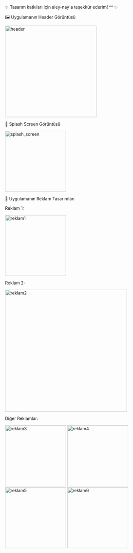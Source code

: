 ✨ Tasarım katkıları için aley-nay'a teşekkür ederim! ^^ ✨

🖼 Uygulamanın Header Görüntüsü

<img src="https://github.com/user-attachments/assets/a49abce5-24b6-4456-b270-79ba176b51cd" alt="header" width="300"/>


🚀 Splash Screen Görüntüsü

<img src="https://github.com/user-attachments/assets/fe40a446-4c8c-44ad-901e-a8b526a6e72b" alt="splash_screen" width="200"/>

📱 Uygulamanın Reklam Tasarımları

Reklam 1:

<img src="https://github.com/user-attachments/assets/76a6ddf2-03d5-4829-831c-516528c72e60" alt="reklam1" width="200"/>

Reklam 2:

<img src="https://github.com/user-attachments/assets/e7668478-26de-46ec-b512-26fe21846c30" alt="reklam2" width="400"/>

Diğer Reklamlar:

<img src="https://github.com/user-attachments/assets/e5d717e3-975f-4aec-a618-cac49cc671b6" alt="reklam3" width="200"/> <img src="https://github.com/user-attachments/assets/e47c2a38-b6fd-4ffa-b00e-b4c7ba304a33" alt="reklam4" width="200"/> <img src="https://github.com/user-attachments/assets/75f1117d-9ec8-4274-9669-51a409413eb6" alt="reklam5" width="200"/> <img src="https://github.com/user-attachments/assets/1ec09ece-6454-4e17-9644-1aa7eb7d4b68" alt="reklam6" width="200"/>
